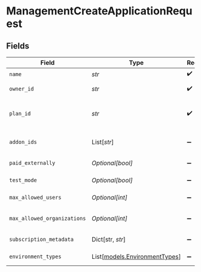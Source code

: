# ManagementCreateApplicationRequest


## Fields

| Field                                                                          | Type                                                                           | Required                                                                       | Description                                                                    |
| ------------------------------------------------------------------------------ | ------------------------------------------------------------------------------ | ------------------------------------------------------------------------------ | ------------------------------------------------------------------------------ |
| `name`                                                                         | *str*                                                                          | :heavy_check_mark:                                                             | The name of the application.                                                   |
| `owner_id`                                                                     | *str*                                                                          | :heavy_check_mark:                                                             | The owner ID (organization ID) of the application.                             |
| `plan_id`                                                                      | *str*                                                                          | :heavy_check_mark:                                                             | The plan ID for the application (e.g., "free_2022_06", "pro_2023_11").         |
| `addon_ids`                                                                    | List[*str*]                                                                    | :heavy_minus_sign:                                                             | List of add-on IDs (e.g., ["enhanced_auth_2023_11", "enhanced_orgs_2023_11"]). |
| `paid_externally`                                                              | *Optional[bool]*                                                               | :heavy_minus_sign:                                                             | Whether the application is paid externally.                                    |
| `test_mode`                                                                    | *Optional[bool]*                                                               | :heavy_minus_sign:                                                             | Whether the application is in test mode.                                       |
| `max_allowed_users`                                                            | *Optional[int]*                                                                | :heavy_minus_sign:                                                             | Maximum allowed users for the application.                                     |
| `max_allowed_organizations`                                                    | *Optional[int]*                                                                | :heavy_minus_sign:                                                             | Maximum allowed organizations for the application.                             |
| `subscription_metadata`                                                        | Dict[str, *str*]                                                               | :heavy_minus_sign:                                                             | Subscription metadata for the application.                                     |
| `environment_types`                                                            | List[[models.EnvironmentTypes](../models/environmenttypes.md)]                 | :heavy_minus_sign:                                                             | List of environment types to create instances for.                             |
